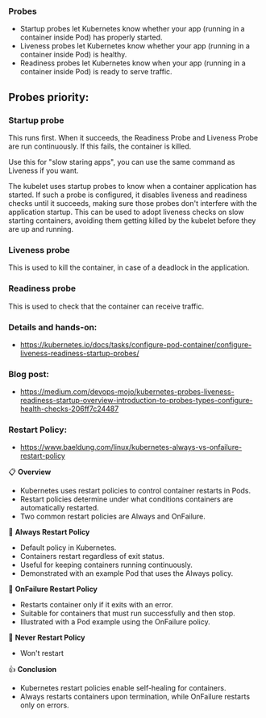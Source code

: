 ### Probes

- Startup probes let Kubernetes know whether your app (running in a container inside Pod) has properly started.
- Liveness probes let Kubernetes know whether your app (running in a container inside Pod) is healthy.
- Readiness probes let Kubernetes know when your app (running in a container inside Pod) is ready to serve traffic.


## Probes priority:
### Startup probe
This runs first. When it succeeds, the Readiness Probe and Liveness Probe are run continuously. If this fails, the container is killed.

Use this for "slow staring apps", you can use the same command as Liveness if you want.

The kubelet uses startup probes to know when a container application has started. If such a probe is configured, it disables liveness and readiness checks until it succeeds, making sure those probes don't interfere with the application startup. This can be used to adopt liveness checks on slow starting containers, avoiding them getting killed by the kubelet before they are up and running.

### Liveness probe
This is used to kill the container, in case of a deadlock in the application.

### Readiness probe
This is used to check that the container can receive traffic.

### Details and hands-on:
- https://kubernetes.io/docs/tasks/configure-pod-container/configure-liveness-readiness-startup-probes/

### Blog post:
- https://medium.com/devops-mojo/kubernetes-probes-liveness-readiness-startup-overview-introduction-to-probes-types-configure-health-checks-206ff7c24487


### Restart Policy:
- https://www.baeldung.com/linux/kubernetes-always-vs-onfailure-restart-policy

📋 **Overview**
- Kubernetes uses restart policies to control container restarts in Pods.
- Restart policies determine under what conditions containers are automatically restarted.
- Two common restart policies are Always and OnFailure.

🔄 **Always Restart Policy**
- Default policy in Kubernetes.
- Containers restart regardless of exit status.
- Useful for keeping containers running continuously.
- Demonstrated with an example Pod that uses the Always policy.

🔁 **OnFailure Restart Policy**
- Restarts container only if it exits with an error.
- Suitable for containers that must run successfully and then stop.
- Illustrated with a Pod example using the OnFailure policy.

🔁 **Never Restart Policy**
- Won't restart 

👍 **Conclusion**
- Kubernetes restart policies enable self-healing for containers.
- Always restarts containers upon termination, while OnFailure restarts only on errors.
